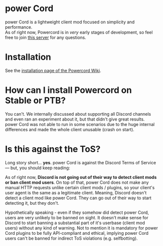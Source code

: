 # power Cord
power Cord is a lightweight client mod focused on simplicity and performance.  
As of right now, Powercord is in *very* early stages of development, so feel free to join [this server](https://discord.gg/gs4ZMbBfCh) for any questions.

# Installation
See the [installation page of the Powercord Wiki](https://github.com/powercord-org/power-Cord/wiki/Installation).

# How can I install Powercord on Stable or PTB?
You can't. We internally discussed about supporting all Discord channels and even ran an experiment about it, but that didn't give great results.
power Cord was not able to run in some scenarios due to the huge internal differences and made the whole client unusable (crash on start).

# Is this against the ToS?
Long story short... __yes__. power Cord is against the Discord Terms of Service — but, you should keep reading:  

As of right now, __Discord is not going out of their way to detect client mods or ban client mod users__. On top of that, power Cord does not make any manual HTTP requests unlike certain client mods / plugins, so your client's user agent is the same as a legitimate client. Meaning, Discord doesn't detect a client mod like power Cord. They can go out of their way to start detecting it, but they don't.  

Hypothetically speaking - even if they somehow did detect power Cord, users are very unlikely to be banned on sight. It doesn't make sense for Discord to start banning a substantial part of it's userbase (client mod users) without any kind of warning. Not to mention it is mandatory for power Cord plugins to be fully API-compliant and ethical, implying power Cord users can't be banned for indirect ToS violations (e.g. selfbotting).
